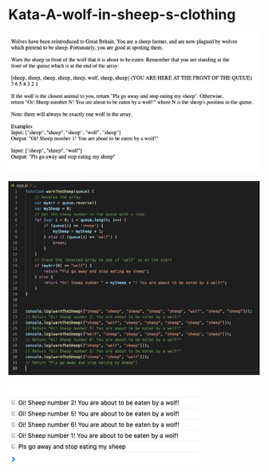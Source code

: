 # Kata-A-wolf-in-sheep-s-clothing

![screen image](pic.png)

![code image](code.png)

![console image](con.png)